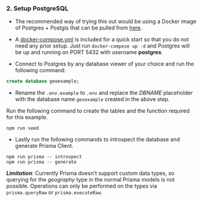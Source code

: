 ### 2. Setup PostgreSQL

- The recommended way of trying this out would be using a Docker image of Postgres + Postgis that can be pulled from [here](https://github.com/postgis/docker-postgis).

- A [docker-compose.yml](./docker-compose.yml) is included for a quick start so that you do not need any prior setup. Just run `docker-compose up -d` and Postgres will be up and running on PORT 5432 with username **postgres**.

- Connect to Postgres by any database viewer of your choice and run the following command:

```sql
create database geoexample;
```

- Rename the `.env.example` to `.env` and replace the *DBNAME* placeholder with the database name `geoexample` created in the above step.

Run the following command to create the tables and the function required for this example.

```
npm run seed
```

- Lastly run the following commands to introspect the database and generate Prisma Client.

```
npm run prisma -- introspect
npm run prisma -- generate
```

__*Limitation*__: Currently Prisma doesn't support custom data types, so querying for the *geography* type in the normal Prisma models is not possible. Operations can only be performed on the types via `prisma.queryRaw` or `prisma.executeRaw`.
